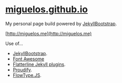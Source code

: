 # [miguelos.github.io](https://github.com/Miguelos/miguelos.github.io)

My personal page build powered by [JekyllBootstrap](https://github.com/plusjade/jekyll-bootstrap).

[http://miguelos.me](http://miguelos.me)

Use of...
* [JekyllBootstrap](https://github.com/plusjade/jekyll-bootstrap).
* [Font Awesome](https://github.com/FortAwesome/Font-Awesome/)
* [Flatterline Jekyll plugins](https://github.com/flatterline/jekyll-plugins).
* [Proudify](https://github.com/icebreaker/proudify).
* [FlowType.JS](https://github.com/simplefocus/FlowType.JS).
